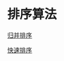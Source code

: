 # 排序算法

[归并排序](https://github.com/shanyao19940801/BookeNote/blob/master/ReadingNotes/JianZhiOffer/src/jianzhi/sort/MergeSort归并排序.md)

[快速排序](https://github.com/shanyao19940801/BookeNote/blob/master/ReadingNotes/JianZhiOffer/src/jianzhi/sort/QuickSort快速排序.md)